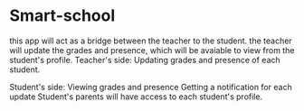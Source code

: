 # Smart-school

this app will act as a bridge between the teacher to the student.
the teacher will update the grades and presence, which will be avaiable to view from the student's profile.
Teacher's side:
    Updating grades and presence of each student.

Student's side:
    Viewing grades and presence
    Getting a notification for each update
    Student's parents will have access to each student's profile.
    
